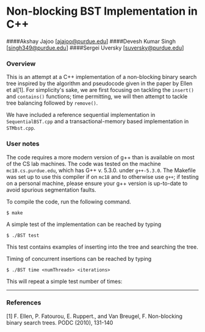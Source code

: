 # Non-blocking BST Implementation in C++

####Akshay Jajoo        [ajajoo@purdue.edu]
####Devesh Kumar Singh  [singh349@purdue.edu]
####Sergei Uversky      [suversky@purdue.edu]

### Overview

This is an attempt at a C++ implementation of a non-blocking binary search tree inspired by the algorithm and pseudocode given in the paper by Ellen et al[1].  For simplicity's sake, we are first focusing on tackling the `insert()` and `contains()` functions; time permitting, we will then attempt to tackle tree balancing followed by `remove()`.

We have included a reference sequential implementation in `SequentialBST.cpp` and a transactional-memory based implementation in `STMbst.cpp`.

### User notes

The code requires a more modern version of g++ than is available on most of the CS lab machines. The code was tested on the machine `mc18.cs.purdue.edu`, which has G++ v. 5.3.0. under `g++-5.3.0`.  The Makefile was set up to use this compiler if on `mc18` and to otherwise use `g++`; if testing on a personal machine, please ensure your g++ version is up-to-date to avoid spurious segmentation faults.

To compile the code, run the following command.

    $ make

A simple test of the implementation can be reached by typing

    $ ./BST test

This test contains examples of inserting into the tree and searching the tree.

Timing of concurrent insertions can be reached by typing

    $ ./BST time <numThreads> <iterations>

This will repeat a simple test <iterations> number of times: 

---

### References

[1] F. Ellen, P. Fatourou, E. Ruppert., and Van Breugel, F. Non-blocking binary search trees.  PODC (2010), 131-140
